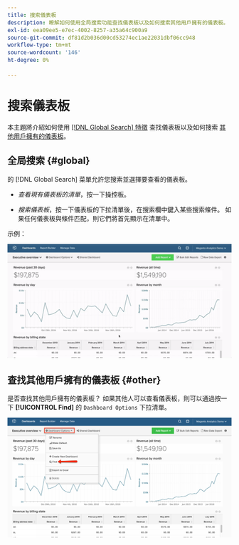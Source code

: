 ```yaml
---
title: 搜索儀表板
description: 瞭解如何使用全局搜索功能查找儀表板以及如何搜索其他用戶擁有的儀表板。
exl-id: eea09ee5-e7ec-4002-8257-a35a64c900a9
source-git-commit: df81d2b036d00cd53274ec1ae22031dbf06cc948
workflow-type: tm+mt
source-wordcount: '146'
ht-degree: 0%

---
```


# 搜索儀表板

本主題將介紹如何使用 [[!DNL Global Search] 特徵](#global) 查找儀表板以及如何搜索 [其他用戶擁有的儀表板](#other)。

## 全局搜索 {#global}

的 [!DNL Global Search] 菜單允許您搜索並選擇要查看的儀表板。

* *查看現有儀表板的清單*，按一下操控板。

* *搜索儀表板*，按一下儀表板的下拉清單後，在搜索欄中鍵入某些搜索條件。 如果任何儀表板與條件匹配，則它們將首先顯示在清單中。

示例：

![儀表板全局搜索](../../assets/dboard-global-search.gif)

## 查找其他用戶擁有的儀表板 {#other}

是否查找其他用戶擁有的儀表板？ 如果其他人可以查看儀表板，則可以通過按一下 **[!UICONTROL Find]** 的 `Dashboard Options` 下拉清單。

![查找儀表板](../../assets/find-dboards-other-owners.png)
